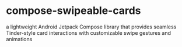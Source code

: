 # compose-swipeable-cards
a lightweight Android Jetpack Compose library that provides seamless Tinder-style card interactions with customizable swipe gestures and animations
